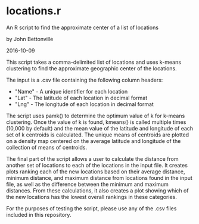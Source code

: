 # locations.r
An R script to find the approximate center of a list of locations

by John Bettonville

2016-10-09

This script takes a comma-delimited list of locations and uses k-means clustering to find
the approximate geographic center of the locations.

The input is a .csv file containing the following column headers:
* "Name" - A unique identifier for each location
* "Lat" - The latitude of each location in decimal format
* "Lng" - The longitude of each location in decimal format

The script uses pamk() to determine the optimum value of k for k-means clustering. Once
the value of k is found, kmeans() is called multiple times (10,000 by default) and the
mean value of the latitude and longitude of each set of k centroids is calculated. The
unique means of centroids are plotted on a density map centered on the average
latitude and longitude of the collection of means of centroids.

The final part of the script allows a user to calculate the distance from another set of
locations to each of the locations in the input file. It creates plots ranking each of
the new locations based on their average distance, minimum distance, and maximum distance
from locations found in the input file, as well as the difference between the minimum and
maximum distances. From these calculations, it also creates a plot showing which of the
new locations has the lowest overall rankings in these categories.

For the purposes of testing the script, please use any of the .csv files included in this
repository.
